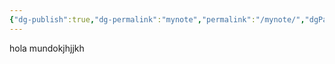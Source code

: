 ```yaml
---
{"dg-publish":true,"dg-permalink":"mynote","permalink":"/mynote/","dgPassFrontmatter":true}
---
```




hola mundokjhjjkh